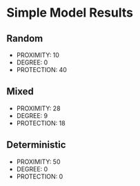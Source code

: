# Simple Model Results

## Random

* PROXIMITY: 10
* DEGREE: 0
* PROTECTION: 40

## Mixed

* PROXIMITY: 28
* DEGREE: 9
* PROTECTION: 18

## Deterministic

* PROXIMITY: 50
* DEGREE: 0
* PROTECTION: 0


